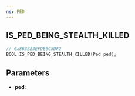 ```yaml
---
ns: PED
---
```

## IS_PED_BEING_STEALTH_KILLED

```c
// 0x863B23EFDE9C5DF2
BOOL IS_PED_BEING_STEALTH_KILLED(Ped ped);
```

## Parameters
* **ped**:
